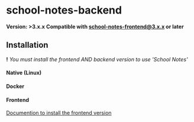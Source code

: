 # school-notes-backend

__Version: >3.x.x__ 
__Compatible with school-notes-frontend@3.x.x or later__

## Installation

__!__ *You must install the frontend AND backend version to use 'School Notes'*

#### Native (Linux)

#### Docker

#### Frontend
[Documention to install the frontend version](https://github.com/osourcet/school-notes-frontend/blob/stable/README.md)